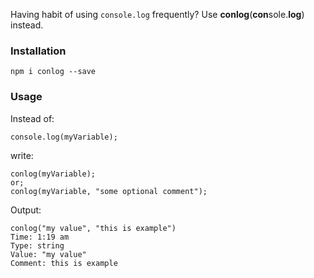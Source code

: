 Having habit of using `console.log` frequently?
Use **conlog**(**con**sole.**log**) instead.

### Installation

`npm i conlog --save`

### Usage

Instead of:

```js:
console.log(myVariable);
```

write:

```js:
conlog(myVariable);
or;
conlog(myVariable, "some optional comment");
```

Output:

```js:
conlog("my value", "this is example")
Time: 1:19 am
Type: string
Value: "my value"
Comment: this is example
```
